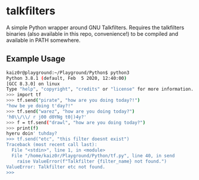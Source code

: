 # talkfilters
A simple Python wrapper around GNU Talkfilters.
Requires the talkfilters binaries (also available in this repo, convenience!) to be compiled and available in PATH somewhere.

## Example Usage
```sh
kaiz0r@playground:~/Playground/Python$ python3
Python 3.8.1 (default, Feb  5 2020, 12:40:00) 
[GCC 8.3.0] on linux
Type "help", "copyright", "credits" or "license" for more information.
>>> import tf
>>> tf.send("pirate", "how are you doing today?!")
"how be ye doing t'day?!"
>>> tf.send("warez", "how are you doing today?")
'h0\\/\\/ r j00 d0YNg t0|)4y?'
>>> f = tf.send("drawl", "how are you doing today?")
>>> print(f)
hyeru doin' tuhday?
>>> tf.send("etc", "this filter doesnt exist")
Traceback (most recent call last):
  File "<stdin>", line 1, in <module>
  File "/home/kaiz0r/Playground/Python/tf.py", line 40, in send
    raise ValueError(f"Talkfilter {filter_name} not found.")
ValueError: Talkfilter etc not found.
>>> 
```

